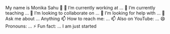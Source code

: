 My name is Monika Sahu 👋
🔭 I’m currently working at ... 
🌱 I’m currently teaching ...
👯 I’m looking to collaborate on ... 
🤔 I’m looking for help with ... 
💬 Ask me about ... Anything
📫 How to reach me: ... 
📫 Also on YouTube: ...
😄 Pronouns: ... 
⚡ Fun fact: ... I am just started

